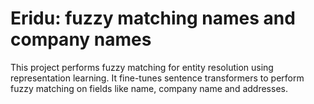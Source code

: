# Eridu: fuzzy matching names and company names

This project performs fuzzy matching for entity resolution using representation learning. It fine-tunes sentence transformers to perform fuzzy matching on fields like name, company name and addresses.


